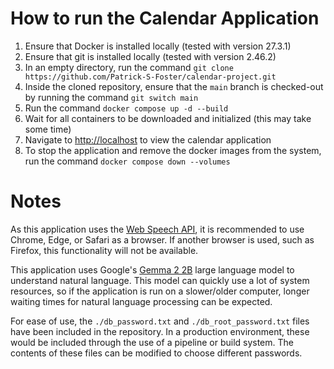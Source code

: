 # How to run the Calendar Application

1. Ensure that Docker is installed locally (tested with version 27.3.1)
1. Ensure that git is installed locally (tested with version 2.46.2)
1. In an empty directory, run the command `git clone https://github.com/Patrick-S-Foster/calendar-project.git`
1. Inside the cloned repository, ensure that the `main` branch is checked-out by running the command `git switch main`
1. Run the command `docker compose up -d --build`
1. Wait for all containers to be downloaded and initialized (this may take some time)
1. Navigate to [http://localhost](http://localhost) to view the calendar application
1. To stop the application and remove the docker images from the system, run the command `docker compose down --volumes`

# Notes
As this application uses the [Web Speech API](https://developer.mozilla.org/en-US/docs/Web/API/Web_Speech_API), it is recommended to use Chrome, Edge, or Safari as a browser. If another browser is used, such as Firefox, this functionality will not be available.

This application uses Google's [Gemma 2 2B](https://huggingface.co/google/gemma-2-2b) large language model to understand natural language. This model can quickly use a lot of system resources, so if the application is run on a slower/older computer, longer waiting times for natural language processing can be expected.

For ease of use, the `./db_password.txt` and `./db_root_password.txt` files have been included in the repository. In a production environment, these would be included through the use of a pipeline or build system. The contents of these files can be modified to choose different passwords.